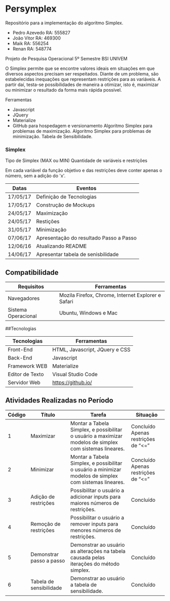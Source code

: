 # Persymplex

Repositório para a implementação do algoritmo Simplex.

- Pedro Azevedo RA: 555827 
- João Vitor RA: 469300 
- Maik RA: 556254 
- Renan RA: 548774

Projeto de Pesquisa Operacional 5º Semestre BSI UNIVEM

O Simplex permite que se encontre valores ideais em situações em que diversos aspectos precisam ser respeitados. Diante de um problema, são estabelecidas inequações que representam restrições para as variáveis. A partir daí, testa-se possibilidades de maneira a otimizar, isto é, maximizar ou minimizar o resultado da forma mais rápida possível.

Ferramentas

- Javascript
- JQuery
- Materialize
- GitHub para hospedagem e versionamento
Algoritmo Simplex para problemas de maximização.
Algoritmo Simplex para problemas de minimização.
Tabela de Sensibilidade.

### Simplex

Tipo de Simplex (MAX ou MIN)
Quantidade de variáveis e restrições

Em cada variável da função objetivo e das restrições deve conter apenas o número, sem a adição do 'x'.

Datas	| Eventos
-------	| ---------
17/05/17	| Definição de Tecnologias
17/05/17	| Construção de Mockups
24/05/17	| Maximização
24/05/17	| Restições
31/05/17	| Minimização
07/06/17	| Apresentação do resultado Passo a Passo
12/06/16	| Atualizando README
14/06/17	| Apresentar tabela de senisbilidade

## Compatibilidade

Requisitos | Ferramentas
--------- | ------
Navegadores     | Mozila Firefox, Chrome, Internet Explorer e Safari
Sistema Operacional    | Ubuntu, Windows e Mac

##Tecnologias

Tecnologias | Ferramentas
--------- | ------
Front-End     | HTML, Javascript, JQuery e CSS
Back-End    | Javascript
Framework WEB    | Materialize
Editor de Texto  | Visual Studio Code
Servidor Web    | https://github.io/

## Atividades Realizadas no Período

Código | Título | 	Tarefa | 	Situação 
-|-|-|-|
1	 | Maximizar | 	Montar a Tabela Simplex, e possibilitar o usuário a maximizar modelos de simplex com sistemas lineares.	 | Concluído	Apenas restrições de “<=”
2 | 	Minimizar | 	Montar a Tabela Simplex, e possibilitar o usuário a minimizar modelos de simplex com sistemas lineares.	 | Concluído	Apenas restrições de “<=”
3	 | Adição de restrições | 	Possibilitar o usuário a adicionar inputs para maiores números de restrições. | Concluído	
4	 | Remoção de restrições | 	Possibilitar o usuário a remover inputs para menores números de restrições.	 | Concluído	
5	 | Demonstrar passo a passo | 	Demonstrar ao usuário as alterações na tabela causada pelas iterações do método simplex.	 | Concluído	
6	 | Tabela de sensibilidade	 | Demonstrar ao usuário a tabela de sensibilidade.	 | Concluído	
